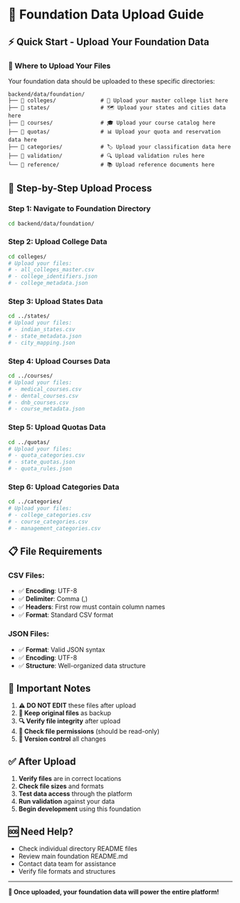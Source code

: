 # 🚀 **Foundation Data Upload Guide**

## ⚡ **Quick Start - Upload Your Foundation Data**

### **📁 Where to Upload Your Files**

Your foundation data should be uploaded to these specific directories:

```
backend/data/foundation/
├── 📁 colleges/              # 🏥 Upload your master college list here
├── 📁 states/                # 🗺️ Upload your states and cities data here
├── 📁 courses/               # 🎓 Upload your course catalog here
├── 📁 quotas/                # 📊 Upload your quota and reservation data here
├── 📁 categories/            # 🏷️ Upload your classification data here
├── 📁 validation/            # 🔍 Upload validation rules here
└── 📁 reference/             # 📚 Upload reference documents here
```

## 🎯 **Step-by-Step Upload Process**

### **Step 1: Navigate to Foundation Directory**
```bash
cd backend/data/foundation/
```

### **Step 2: Upload College Data**
```bash
cd colleges/
# Upload your files:
# - all_colleges_master.csv
# - college_identifiers.json
# - college_metadata.json
```

### **Step 3: Upload States Data**
```bash
cd ../states/
# Upload your files:
# - indian_states.csv
# - state_metadata.json
# - city_mapping.json
```

### **Step 4: Upload Courses Data**
```bash
cd ../courses/
# Upload your files:
# - medical_courses.csv
# - dental_courses.csv
# - dnb_courses.csv
# - course_metadata.json
```

### **Step 5: Upload Quotas Data**
```bash
cd ../quotas/
# Upload your files:
# - quota_categories.csv
# - state_quotas.json
# - quota_rules.json
```

### **Step 6: Upload Categories Data**
```bash
cd ../categories/
# Upload your files:
# - college_categories.csv
# - course_categories.csv
# - management_categories.csv
```

## 📋 **File Requirements**

### **CSV Files**:
- ✅ **Encoding**: UTF-8
- ✅ **Delimiter**: Comma (,)
- ✅ **Headers**: First row must contain column names
- ✅ **Format**: Standard CSV format

### **JSON Files**:
- ✅ **Format**: Valid JSON syntax
- ✅ **Encoding**: UTF-8
- ✅ **Structure**: Well-organized data structure

## 🚨 **Important Notes**

1. **⚠️ DO NOT EDIT** these files after upload
2. **📁 Keep original files** as backup
3. **🔍 Verify file integrity** after upload
4. **📝 Check file permissions** (should be read-only)
5. **🔄 Version control** all changes

## ✅ **After Upload**

1. **Verify files** are in correct locations
2. **Check file sizes** and formats
3. **Test data access** through the platform
4. **Run validation** against your data
5. **Begin development** using this foundation

## 🆘 **Need Help?**

- Check individual directory README files
- Review main foundation README.md
- Contact data team for assistance
- Verify file formats and structures

---

**🎉 Once uploaded, your foundation data will power the entire platform!**
